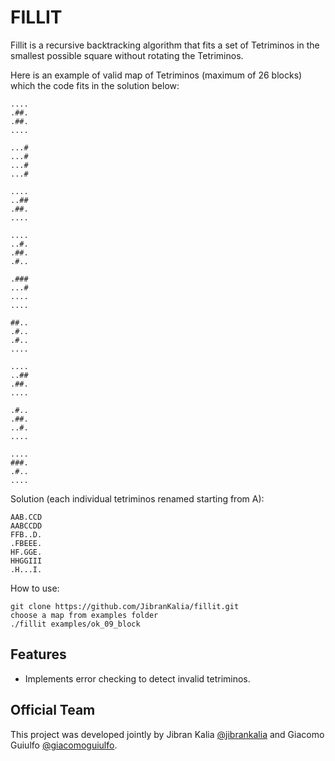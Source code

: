 FILLIT
========

Fillit is a recursive backtracking algorithm that fits a set of Tetriminos in the smallest possible square without rotating the Tetriminos. 

Here is an example of valid map of Tetriminos (maximum of 26 blocks) which the code fits in the solution below:

```
....
.##.
.##.
....

...#
...#
...#
...#

....
..##
.##.
....

....
..#.
.##.
.#..

.###
...#
....
....

##..
.#..
.#..
....

....
..##
.##.
....

.#..
.##.
..#.
....

....
###.
.#..
....
```

Solution (each individual tetriminos renamed starting from A):
```
AAB.CCD
AABCCDD
FFB..D.
.FBEEE.
HF.GGE.
HHGGIII
.H...I.
```
How to use:

    git clone https://github.com/JibranKalia/fillit.git
    choose a map from examples folder
    ./fillit examples/ok_09_block

Features
--------

- Implements error checking to detect invalid tetriminos. 

Official Team
--------
This project was developed jointly by Jibran Kalia [@jibrankalia](https://github.com/JibranKalia) and Giacomo Guiulfo [@giacomoguiulfo](https://github.com/giacomoguiulfo).


